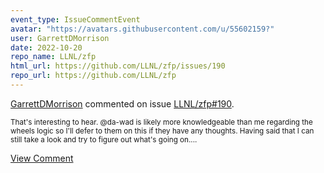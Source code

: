 ```yaml
---
event_type: IssueCommentEvent
avatar: "https://avatars.githubusercontent.com/u/55602159?"
user: GarrettDMorrison
date: 2022-10-20
repo_name: LLNL/zfp
html_url: https://github.com/LLNL/zfp/issues/190
repo_url: https://github.com/LLNL/zfp
---
```


<a href='https://github.com/GarrettDMorrison' target='_blank'>GarrettDMorrison</a> commented on issue <a href='https://github.com/LLNL/zfp/issues/190' target='_blank'>LLNL/zfp#190</a>.

<small>That's interesting to hear. @da-wad is likely more knowledgeable than me regarding the wheels logic so I'll defer to them on this if they have any thoughts. Having said that I can still take a look and try to figure out what's going on....</small>

<a href='https://github.com/LLNL/zfp/issues/190' target='_blank'>View Comment</a>